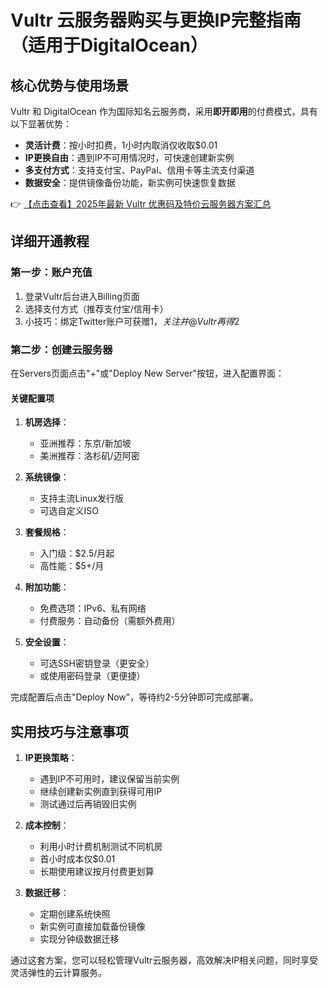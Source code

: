 # Vultr 云服务器购买与更换IP完整指南（适用于DigitalOcean）

## 核心优势与使用场景

Vultr 和 DigitalOcean 作为国际知名云服务商，采用**即开即用**的付费模式，具有以下显著优势：

- **灵活计费**：按小时扣费，1小时内取消仅收取$0.01
- **IP更换自由**：遇到IP不可用情况时，可快速创建新实例
- **多支付方式**：支持支付宝、PayPal、信用卡等主流支付渠道
- **数据安全**：提供镜像备份功能，新实例可快速恢复数据

👉 [【点击查看】2025年最新 Vultr 优惠码及特价云服务器方案汇总](https://bit.ly/VuLtr)

## 详细开通教程

### 第一步：账户充值
1. 登录Vultr后台进入Billing页面
2. 选择支付方式（推荐支付宝/信用卡）
3. 小技巧：绑定Twitter账户可获赠$1，关注并@Vultr再得$2

### 第二步：创建云服务器
在Servers页面点击"+"或"Deploy New Server"按钮，进入配置界面：

#### 关键配置项
1. **机房选择**：
   - 亚洲推荐：东京/新加坡
   - 美洲推荐：洛杉矶/迈阿密

2. **系统镜像**：
   - 支持主流Linux发行版
   - 可选自定义ISO

3. **套餐规格**：
   - 入门级：$2.5/月起
   - 高性能：$5+/月

4. **附加功能**：
   - 免费选项：IPv6、私有网络
   - 付费服务：自动备份（需额外费用）

5. **安全设置**：
   - 可选SSH密钥登录（更安全）
   - 或使用密码登录（更便捷）

完成配置后点击"Deploy Now"，等待约2-5分钟即可完成部署。

## 实用技巧与注意事项

1. **IP更换策略**：
   - 遇到IP不可用时，建议保留当前实例
   - 继续创建新实例直到获得可用IP
   - 测试通过后再销毁旧实例

2. **成本控制**：
   - 利用小时计费机制测试不同机房
   - 首小时成本仅$0.01
   - 长期使用建议按月付费更划算

3. **数据迁移**：
   - 定期创建系统快照
   - 新实例可直接加载备份镜像
   - 实现分钟级数据迁移

通过这套方案，您可以轻松管理Vultr云服务器，高效解决IP相关问题，同时享受灵活弹性的云计算服务。